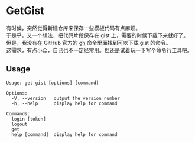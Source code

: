 # GetGist

有时候，突然觉得新建仓库来保存一些模板代码有点麻烦。  
于是乎，又一个想法，把代码片段保存在 gist 上，需要的时候下载下来就好了。  
但是，我没有在 GitHub 官方的 [gh](https://cli.github.com/) 命令里面找到可以下载 gist 的命令。  
这需求，有点小众，自己也不一定经常用。但还是试着玩一下写个命令行工具吧。

## Usage

```
Usage: get-gist [options] [command]

Options:
  -V, --version   output the version number
  -h, --help      display help for command

Commands:
  login [token]
  logout
  get
  help [command]  display help for command
```
  